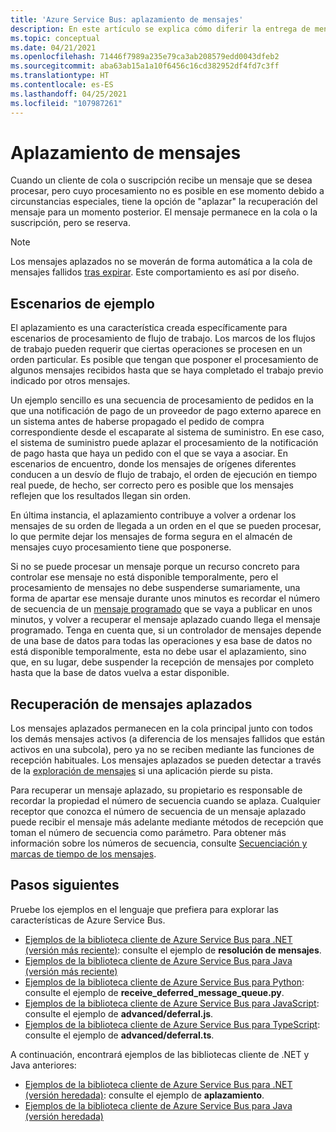 ```yaml
---
title: 'Azure Service Bus: aplazamiento de mensajes'
description: En este artículo se explica cómo diferir la entrega de mensajes de Azure Service Bus. El mensaje permanece en la cola o la suscripción, pero se reserva.
ms.topic: conceptual
ms.date: 04/21/2021
ms.openlocfilehash: 71446f7989a235e79ca3ab208579edd0043dfeb2
ms.sourcegitcommit: aba63ab15a1a10f6456c16cd382952df4fd7c3ff
ms.translationtype: HT
ms.contentlocale: es-ES
ms.lasthandoff: 04/25/2021
ms.locfileid: "107987261"
---
```

# <a name="message-deferral"></a>Aplazamiento de mensajes
Cuando un cliente de cola o suscripción recibe un mensaje que se desea procesar, pero cuyo procesamiento no es posible en ese momento debido a circunstancias especiales, tiene la opción de "aplazar" la recuperación del mensaje para un momento posterior. El mensaje permanece en la cola o la suscripción, pero se reserva.

> [!NOTE]
> Los mensajes aplazados no se moverán de forma automática a la cola de mensajes fallidos [tras expirar](./service-bus-dead-letter-queues.md#time-to-live). Este comportamiento es así por diseño.

## <a name="sample-scenarios"></a>Escenarios de ejemplo
El aplazamiento es una característica creada específicamente para escenarios de procesamiento de flujo de trabajo. Los marcos de los flujos de trabajo pueden requerir que ciertas operaciones se procesen en un orden particular. Es posible que tengan que posponer el procesamiento de algunos mensajes recibidos hasta que se haya completado el trabajo previo indicado por otros mensajes.

Un ejemplo sencillo es una secuencia de procesamiento de pedidos en la que una notificación de pago de un proveedor de pago externo aparece en un sistema antes de haberse propagado el pedido de compra correspondiente desde el escaparate al sistema de suministro. En ese caso, el sistema de suministro puede aplazar el procesamiento de la notificación de pago hasta que haya un pedido con el que se vaya a asociar. En escenarios de encuentro, donde los mensajes de orígenes diferentes conducen a un desvío de flujo de trabajo, el orden de ejecución en tiempo real puede, de hecho, ser correcto pero es posible que los mensajes reflejen que los resultados llegan sin orden.

En última instancia, el aplazamiento contribuye a volver a ordenar los mensajes de su orden de llegada a un orden en el que se pueden procesar, lo que permite dejar los mensajes de forma segura en el almacén de mensajes cuyo procesamiento tiene que posponerse.

Si no se puede procesar un mensaje porque un recurso concreto para controlar ese mensaje no está disponible temporalmente, pero el procesamiento de mensajes no debe suspenderse sumariamente, una forma de apartar ese mensaje durante unos minutos es recordar el número de secuencia de un [mensaje programado](message-sequencing.md) que se vaya a publicar en unos minutos, y volver a recuperar el mensaje aplazado cuando llega el mensaje programado. Tenga en cuenta que, si un controlador de mensajes depende de una base de datos para todas las operaciones y esa base de datos no está disponible temporalmente, esta no debe usar el aplazamiento, sino que, en su lugar, debe suspender la recepción de mensajes por completo hasta que la base de datos vuelva a estar disponible. 

## <a name="retrieving-deferred-messages"></a>Recuperación de mensajes aplazados
Los mensajes aplazados permanecen en la cola principal junto con todos los demás mensajes activos (a diferencia de los mensajes fallidos que están activos en una subcola), pero ya no se reciben mediante las funciones de recepción habituales. Los mensajes aplazados se pueden detectar a través de la [exploración de mensajes](message-browsing.md) si una aplicación pierde su pista.

Para recuperar un mensaje aplazado, su propietario es responsable de recordar la propiedad el número de secuencia cuando se aplaza. Cualquier receptor que conozca el número de secuencia de un mensaje aplazado puede recibir el mensaje más adelante mediante métodos de recepción que toman el número de secuencia como parámetro. Para obtener más información sobre los números de secuencia, consulte [Secuenciación y marcas de tiempo de los mensajes](message-sequencing.md).

## <a name="next-steps"></a>Pasos siguientes
Pruebe los ejemplos en el lenguaje que prefiera para explorar las características de Azure Service Bus. 

- [Ejemplos de la biblioteca cliente de Azure Service Bus para .NET (versión más reciente)](/samples/azure/azure-sdk-for-net/azuremessagingservicebus-samples/): consulte el ejemplo de **resolución de mensajes**. 
- [Ejemplos de la biblioteca cliente de Azure Service Bus para Java (versión más reciente)](/samples/azure/azure-sdk-for-java/servicebus-samples/)
- [Ejemplos de la biblioteca cliente de Azure Service Bus para Python](/samples/azure/azure-sdk-for-python/servicebus-samples/): consulte el ejemplo de **receive_deferred_message_queue.py**. 
- [Ejemplos de la biblioteca cliente de Azure Service Bus para JavaScript](/samples/azure/azure-sdk-for-js/service-bus-javascript/): consulte el ejemplo de **advanced/deferral.js**. 
- [Ejemplos de la biblioteca cliente de Azure Service Bus para TypeScript](/samples/azure/azure-sdk-for-js/service-bus-typescript/): consulte el ejemplo de **advanced/deferral.ts**. 

A continuación, encontrará ejemplos de las bibliotecas cliente de .NET y Java anteriores:
- [Ejemplos de la biblioteca cliente de Azure Service Bus para .NET (versión heredada)](https://github.com/Azure/azure-service-bus/tree/master/samples/DotNet/Microsoft.Azure.ServiceBus/): consulte el ejemplo de **aplazamiento**. 
- [Ejemplos de la biblioteca cliente de Azure Service Bus para Java (versión heredada)](https://github.com/Azure/azure-service-bus/tree/master/samples/Java/azure-servicebus/MessageBrowse)
